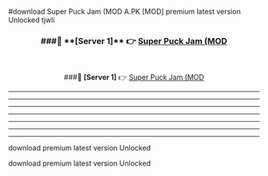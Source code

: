 #download Super Puck Jam (MOD A.PK [MOD] premium latest version Unlocked tjwli 



<div align="center">
<h3>###🔹 **[Server 1]** 👉 <a href="https://download1apk.web.app/">Super Puck Jam (MOD</a></h3><br>


###🔹 **[Server 1]** 👉 <a href="https://download1apk.web.app/">Super Puck Jam (MOD</a></h3>
</div>



----------------------------------------------------------

----------------------------------------------------------

----------------------------------------------------------

----------------------------------------------------------

----------------------------------------------------------

----------------------------------------------------------

----------------------------------------------------------

download premium latest version Unlocked

download premium latest version Unlocked
